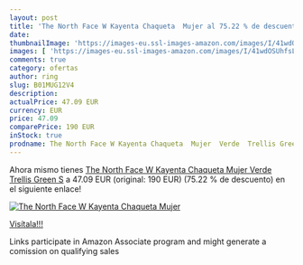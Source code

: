 ```yaml
---
layout: post
title: 'The North Face W Kayenta Chaqueta  Mujer al 75.22 % de descuento'
date: 
thumbnailImage: 'https://images-eu.ssl-images-amazon.com/images/I/41wdOSUhfsL._SL200_.jpg'
images: [ 'https://images-eu.ssl-images-amazon.com/images/I/41wdOSUhfsL._SL200_.jpg' ]
comments: true
category: ofertas
author: ring
slug: B01MUG12V4
description:
actualPrice: 47.09 EUR
currency: EUR
price: 47.09
comparePrice: 190 EUR
inStock: true
prodname: The North Face W Kayenta Chaqueta  Mujer  Verde  Trellis Green   S
---
```


Ahora mismo tienes [The North Face W Kayenta Chaqueta  Mujer  Verde  Trellis Green   S](https://www.amazon.es/dp/B01MUG12V4/?tag=tolees-21) a 47.09 EUR (original: 190 EUR) (75.22 %  de descuento) en el siguiente enlace!

[![The North Face W Kayenta Chaqueta  Mujer](https://images-eu.ssl-images-amazon.com/images/I/41wdOSUhfsL._SL200_.jpg)](https://www.amazon.es/dp/B01MUG12V4/?tag=tolees-21)

[Visítala!!!](https://www.amazon.es/dp/B01MUG12V4/?tag=tolees-21)

Links participate in Amazon Associate program and might generate a comission on qualifying sales
